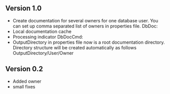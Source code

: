 ## Version 1.0 ##
  * Create documentation for several owners for one database user. You can set up comma separated list of owners in properties file.
DbDoc:
  * Local documentation cache
  * Processing indicator
DbDocCmd:
  * OutputDirectory in properties file now is a root documentation directory. Directory structure will be created automatically as follows OutputDirectory/User/Owner

## Version 0.2 ##
  * Added owner
  * small fixes